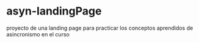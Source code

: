 # asyn-landingPage
proyecto de una landing page para practicar los conceptos aprendidos de asincronismo en el curso 
